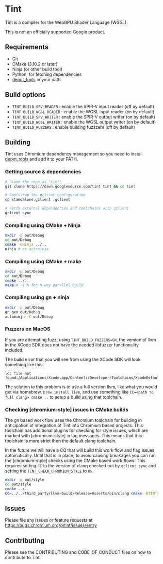 # Tint

Tint is a compiler for the WebGPU Shader Language (WGSL).

This is not an officially supported Google product.

## Requirements
 * Git
 * CMake (3.10.2 or later)
 * Ninja (or other build tool)
 * Python, for fetching dependencies
 * [depot_tools] in your path

## Build options
 * `TINT_BUILD_SPV_READER` : enable the SPIR-V input reader (off by default)
 * `TINT_BUILD_WGSL_READER` : enable the WGSL input reader (on by default)
 * `TINT_BUILD_SPV_WRITER` : enable the SPIR-V output writer (on by default)
 * `TINT_BUILD_WGSL_WRITER` : enable the WGSL output writer (on by default)
 * `TINT_BUILD_FUZZERS` : enable building fuzzzers (off by default)

## Building
Tint uses Chromium dependency management so you need to install [depot_tools]
and add it to your PATH.

[depot_tools]: http://commondatastorage.googleapis.com/chrome-infra-docs/flat/depot_tools/docs/html/depot_tools_tutorial.html#_setting_up

### Getting source & dependencies

```sh
# Clone the repo as "tint"
git clone https://dawn.googlesource.com/tint tint && cd tint

# Bootstrap the gclient configuration
cp standalone.gclient .gclient

# Fetch external dependencies and toolchains with gclient
gclient sync
```

### Compiling using CMake + Ninja
```sh
mkdir -p out/Debug
cd out/Debug
cmake -GNinja ../..
ninja # or autoninja
```

### Compiling using CMake + make
```sh
mkdir -p out/Debug
cd out/Debug
cmake ../..
make # -j N for N-way parallel build
```

### Compiling using gn + ninja
```sh
mkdir -p out/Debug
gn gen out/Debug
autoninja -C out/Debug
```

### Fuzzers on MacOS
If you are attempting fuzz, using `TINT_BUILD_FUZZERS=ON`, the version of llvm
in the XCode SDK does not have the needed libfuzzer functionality included.

The build error that you will see from using the XCode SDK will look something
like this:
```
ld: file not found:/Applications/Xcode.app/Contents/Developer/Toolchains/XcodeDefault.xctoolchain/usr/lib/clang/11.0.0/lib/darwin/libclang_rt.fuzzer_osx.a
```

The solution to this problem is to use a full version llvm, like what you would
get via homebrew, `brew install llvm`, and use something like `CC=<path to full
clang> cmake ..` to setup a build using that toolchain.

### Checking [chromium-style] issues in CMake builds
The gn based work flow uses the Chromium toolchain for building in anticipation
of integration of Tint into Chromium based projects. This toolchain has
additional plugins for checking for style issues, which are marked with
[chromium-style] in log messages. This means that this toolchain is more strict
then the default clang toolchain.

In the future we will have a CQ that will build this work flow and flag issues
automatically. Until that is in place, to avoid causing breakages you can run
the [chromium-style] checks using the CMake based work flows. This requires
setting `CC` to the version of clang checked out by `gclient sync` and setting
the `TINT_CHECK_CHROMIUM_STYLE` to `ON`.

```sh
mkdir -p out/style
cd out/style
cmake ../..
CC=../../third_party/llvm-build/Release+Asserts/bin/clang cmake -DTINT_CHECK_CHROMIUM_STYLE=ON ../../ # add -GNinja for ninja builds
```

## Issues
Please file any issues or feature requests at
https://bugs.chromium.org/p/tint/issues/entry

## Contributing
Please see the CONTRIBUTING and CODE_OF_CONDUCT files on how to contribute to
Tint.
